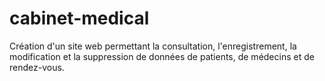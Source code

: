 # cabinet-medical
Création d'un site web permettant la consultation, l'enregistrement, la modification et la suppression de données de patients, de médecins et de rendez-vous.
